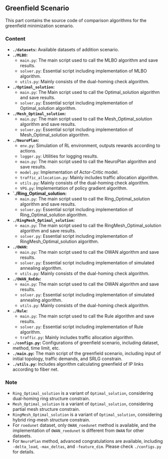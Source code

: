 ## Greenfield Scenario

This part contains the source code of comparison algorithms for the greenfield minimization scenario.

### Content

* **`./datasets`:** Available datasets of addition scenario. 
* **`./MLBO`:** 
  * `main.py`: The main script used to call the MLBO algorithm and save results. 
  * `solver.py`: Essential script including implementation of MLBO algorithm. 
  * `utils.py`: Mainly consists of the dual-homing check algorithm. 
* **`./Optimal_solution`:** 
  * `main.py`: The Main script used to call the Optimal_solution algorithm and save results. 
  * `solver.py`: Essential script including implementation of Optimal_solution algorithm. 
* **`./Mesh_Optimal_solution`:** 
  * `main.py`: The main script used to call the Mesh_Optimal_solution algorithm and save results. 
  * `solver.py`: Essential script including implementation of Mesh_Optimal_solution algorithm.  
* **`./NeuroPlan`:** 
  - `env.py`: Simulation of RL environment, outputs rewards according to actions. 
  - `logger.py`: Utilities for logging results. 
  - `main.py`: The main script used to call the NeuroPlan algorithm and save results. 
  - `model.py`: Implementation of Actor-Critic model. 
  - `traffic_allocation.py`: Mainly includes traffic allocation algorithm. 
  - `utils.py`: Mainly consists of the dual-homing check algorithm. 
  - `VPG.py`: Implementation of policy gradient algorithm. 
* **`./Ring_Optimal_solution:** 
  * `main.py`: The main script used to call the Ring_Optimal_solution algorithm and save results. 
  * `solver.py`: Essential script including implementation of Ring_Optimal_solution algorithm.  
* **`./RingMesh_Optimal_solution`:** 
  * `main.py`: The main script used to call the RingMesh_Optimal_solution algorithm and save results. 
  * `solver.py`: Essential script including implementation of RingMesh_Optimal_solution algorithm.  
* **`./OWAN`:** 
  * `main.py`: The main script used to call the OWAN algorithm and save results. 
  * `solver.py`: Essential script including implementation of simulated annealing algorithm. 
  * `utils.py`: Mainly consists of the dual-homing check algorithm. 
* **`./OWAN_RoEdu`:** 
  * `main.py`: The main script used to call the OWAN algorithm and save results. 
  * `solver.py`: Essential script including implementation of simulated annealing algorithm. 
  * `utils.py`: Mainly consists of the dual-homing check algorithm. 
* **`./Rule`:** 
  * `main.py`: The main script used to call the Rule algorithm and save results. 
  * `solver.py`: Essential script including implementation of Rule algorithm. 
  * `traffic.py`: Mainly includes traffic allocation algorithm. 
* **`./configs.py`:** Configurations of greenfield scenario, including dataset, method, time limit, etc. 
* **`./main.py`:** The main script of the greenfield scenario, including input of initial topology, traffic demands, and SRLG constrain.
* **`./utils.py`:** Includes algorithm calculating greenfield of IP links according to fiber net.

### Note

* `Ring_Optimal_solution` is a variant of `Optimal_solution`, considering dual-homing ring structure constrain. 
* `Mesh_Optimal_solution` is a variant of `Optimal_solution`, considering partial mesh structure constrain. 
* `RingMesh_Optimal_solution` is a variant of `Optimal_solution`, considering hybrid ring-mesh structure constrain. 
* For `roedunet` dataset, only `OWAN_roedunet` method is available, and the implementation of `OWAN_roedunet` is different from `OWAN` for other datasets.
* For `NeuroPlan` method, advanced congratulations are available, including `-delta_load`, `-max_deltas`, and `-feature_dim`. Please check `./configs.py` for details. 